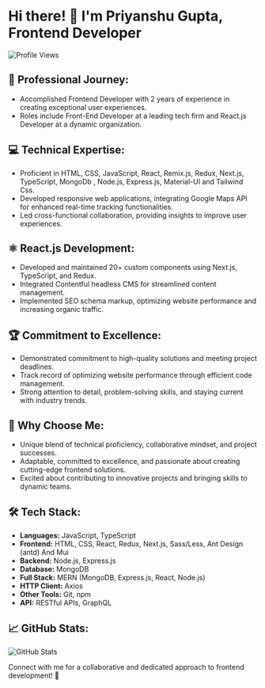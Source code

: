 # Hi there! 👋 I'm Priyanshu Gupta, Frontend Developer

![Profile Views](https://komarev.com/ghpvc/?username=your-username&color=brightgreen)

## 🚀 Professional Journey:
- Accomplished Frontend Developer with 2 years of experience in creating exceptional user experiences.
- Roles include Front-End Developer at a leading tech firm and React.js Developer at a dynamic organization.

## 💻 Technical Expertise:
- Proficient in HTML, CSS, JavaScript, React, Remix.js, Redux, Next.js, TypeScript, MongoDb , Node.js, Express.js, Material-UI and Tailwind Css.
- Developed responsive web applications, integrating Google Maps API for enhanced real-time tracking functionalities.
- Led cross-functional collaboration, providing insights to improve user experiences.

## ⚛️ React.js Development:
- Developed and maintained 20+ custom components using Next.js, TypeScript, and Redux.
- Integrated Contentful headless CMS for streamlined content management.
- Implemented SEO schema markup, optimizing website performance and increasing organic traffic.

## 🏆 Commitment to Excellence:
- Demonstrated commitment to high-quality solutions and meeting project deadlines.
- Track record of optimizing website performance through efficient code management.
- Strong attention to detail, problem-solving skills, and staying current with industry trends.

## 🌟 Why Choose Me:
- Unique blend of technical proficiency, collaborative mindset, and project successes.
- Adaptable, committed to excellence, and passionate about creating cutting-edge frontend solutions.
- Excited about contributing to innovative projects and bringing skills to dynamic teams.

## 🛠️ Tech Stack:
- **Languages:** JavaScript, TypeScript
- **Frontend:** HTML, CSS, React, Redux, Next.js, Sass/Less, Ant Design (antd) And Mui
- **Backend:** Node.js, Express.js
- **Database:** MongoDB
- **Full Stack:** MERN (MongoDB, Express.js, React, Node.js)
- **HTTP Client:** Axios
- **Other Tools:** Git, npm
- **API:** RESTful APIs, GraphQL



## 📈 GitHub Stats:
![GitHub Stats](https://github-readme-stats.vercel.app/api?username=PriyanshuGupta28&show_icons=true&count_private=true&hide=contribs,issues&theme=radical)

Connect with me for a collaborative and dedicated approach to frontend development! 🚀
